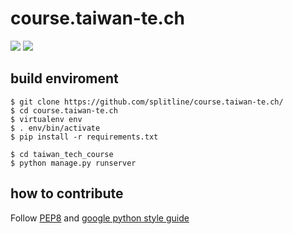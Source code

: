 # course.taiwan-te.ch

![](https://img.shields.io/badge/python-3.6-blue.svg)
![](https://img.shields.io/badge/django-2.0-brightgreen.svg)

## build enviroment
```
$ git clone https://github.com/splitline/course.taiwan-te.ch/
$ cd course.taiwan-te.ch
$ virtualenv env
$ . env/bin/activate
$ pip install -r requirements.txt

$ cd taiwan_tech_course
$ python manage.py runserver
```

## how to contribute

Follow [PEP8](https://www.python.org/dev/peps/pep-0008/) and [google python style guide](https://github.com/google/styleguide)